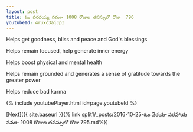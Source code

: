 ```yaml
---
layout: post
title: ఓం వరదయ్య నమః- 1008 రోజుల తపస్సులో రోజు  796
youtubeId: 4ruxc3ajJpI
---
```

 
 
Helps get goodness, bliss and peace and God's blessings
 
Helps remain focused, help generate inner energy 
 
Helps boost physical and mental health 
 
Helps remain grounded and generates a sense of gratitude towards the greater power 
 
Helps reduce bad karma
 
 
 
 


{% include youtubePlayer.html id=page.youtubeId %}
 
[Next]({{ site.baseurl }}{% link  split1/_posts/2016-10-25-ఓం వేరయా వరహాయ నమః- 1008 రోజుల తపస్సులో రోజు  795.md%})
 
